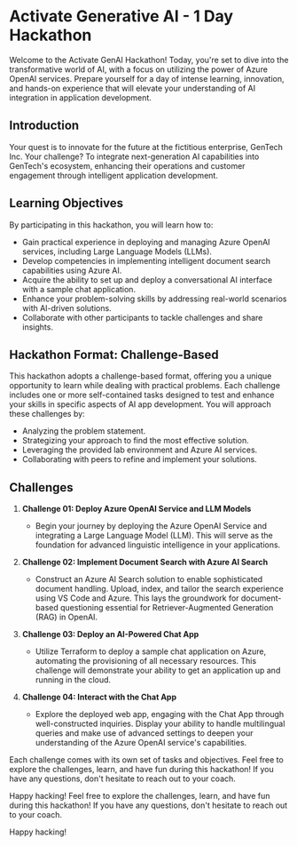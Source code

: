 # Activate Generative AI - 1 Day Hackathon

Welcome to the Activate GenAI Hackathon! Today, you're set to dive into the transformative world of AI, with a focus on utilizing the power of Azure OpenAI services. Prepare yourself for a day of intense learning, innovation, and hands-on experience that will elevate your understanding of AI integration in application development.


## Introduction

Your quest is to innovate for the future at the fictitious enterprise, GenTech Inc. Your challenge? To integrate next-generation AI capabilities into GenTech's ecosystem, enhancing their operations and customer engagement through intelligent application development.


## Learning Objectives

By participating in this hackathon, you will learn how to:

- Gain practical experience in deploying and managing Azure OpenAI services, including Large Language Models (LLMs).
- Develop competencies in implementing intelligent document search capabilities using Azure AI.
- Acquire the ability to set up and deploy a conversational AI interface with a sample chat application.
- Enhance your problem-solving skills by addressing real-world scenarios with AI-driven solutions.
- Collaborate with other participants to tackle challenges and share insights.

## Hackathon Format: Challenge-Based
This hackathon adopts a challenge-based format, offering you a unique opportunity to learn while dealing with practical problems. Each challenge includes one or more self-contained tasks designed to test and enhance your skills in specific aspects of AI app development. You will approach these challenges by:

- Analyzing the problem statement.
- Strategizing your approach to find the most effective solution.
- Leveraging the provided lab environment and Azure AI services.
- Collaborating with peers to refine and implement your solutions.
  
## Challenges

1. **Challenge 01: Deploy Azure OpenAI Service and LLM Models**
   - Begin your journey by deploying the Azure OpenAI Service and integrating a Large Language Model (LLM). This will serve as the foundation for advanced linguistic intelligence in your applications.
     
2. **Challenge 02: Implement Document Search with Azure AI Search**
   - Construct an Azure AI Search solution to enable sophisticated document handling. Upload, index, and tailor the search experience using VS Code and Azure. This lays the groundwork for document-based questioning essential for Retriever-Augmented Generation (RAG) in OpenAI.
             
3. **Challenge 03: Deploy an AI-Powered Chat App**
   - Utilize Terraform to deploy a sample chat application on Azure, automating the provisioning of all necessary resources. This challenge will demonstrate your ability to get an application up and running in the cloud.
          
4. **Challenge 04: Interact with the Chat App**
   - Explore the deployed web app, engaging with the Chat App through well-constructed inquiries. Display your ability to handle multilingual queries and make use of advanced settings to deepen your understanding of the Azure OpenAI service's capabilities.
                    
Each challenge comes with its own set of tasks and objectives. Feel free to explore the challenges, learn, and have fun during this hackathon! If you have any questions, don't hesitate to reach out to your coach.

Happy hacking!
Feel free to explore the challenges, learn, and have fun during this hackathon! If you have any questions, don't hesitate to reach out to your coach.

Happy hacking!
